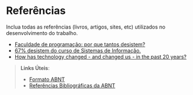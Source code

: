 # Referências

Inclua todas as referências (livros, artigos, sites, etc) utilizados no desenvolvimento do trabalho.

- [Faculdade de programação: por que tantos desistem?](https://www.softblue.com.br/blog/desistem-da-faculdade-de-programacao/)
- [67% desistem do curso de Sistemas de Informação.](https://www.cbsi.net.br/2014/03/67-desistem-do-curso-de-sistemas-de.html)
- [How has technology changed - and changed us - in the past 20 years?](https://www.weforum.org/agenda/2020/11/heres-how-technology-has-changed-and-changed-us-over-the-past-20-years/)

> **Links Úteis**:
> - [Formato ABNT](https://www.normastecnicas.com/abnt/trabalhos-academicos/referencias/)
> - [Referências Bibliográficas da ABNT](https://comunidade.rockcontent.com/referencia-bibliografica-abnt/)
